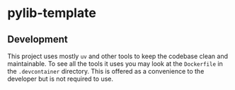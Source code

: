 # pylib-template

## Development

This project uses mostly `uv` and other tools to keep the codebase clean and maintainable. To see all the tools it uses
you may look at the `Dockerfile` in the `.devcontainer` directory. This is offered as a convenience to the developer but
is not required to use.
